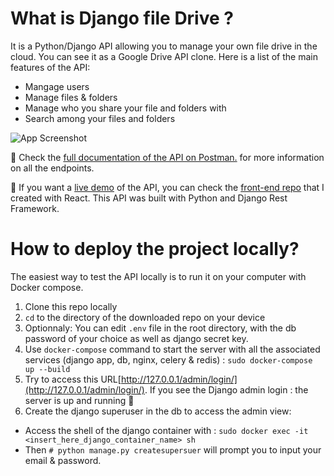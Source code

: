 # What is Django file Drive ?
It is a Python/Django API allowing you to manage your own file drive in the cloud. You can see it as a Google Drive API clone.
Here is a list of the main features of the API:
- Mangage users
- Manage files & folders
- Manage who you share your file and folders with
- Search among your files and folders

![App Screenshot](https://i.ibb.co/yySBLmm/apidoc.png)  

🔗 Check the [full documentation of the API on Postman.](https://documenter.getpostman.com/view/11214441/UVyvvE6f) for more information on all the endpoints.

🚀 If you want a [live demo](#) of the API, you can check the [front-end repo](https://github.com/Virgin75/file-drive-front) that I created with React.
This API was built with Python and Django Rest Framework.

# How to deploy the project locally?
The easiest way to test the API locally is to run it on your computer with Docker compose.

1. Clone this repo locally
2. `cd` to the directory of the downloaded repo on your device
3. Optionnaly: You can edit `.env` file in the root directory, with the db password of your choice as well as django secret key.
4. Use `docker-compose` command to start the server with all the associated services (django app, db, nginx, celery & redis) : `sudo docker-compose up --build`
5. Try to access this URL[http://127.0.0.1/admin/login/](http://127.0.0.1/admin/login/). If you see the Django admin login : the server is up and running 🎉
6. Create the django superuser in the db to access the admin view:
  - Access the shell of the django container with : `sudo docker exec -it <insert_here_django_container_name> sh`
  - Then `# python manage.py createsupersuer` will prompt you to input your email & password.
